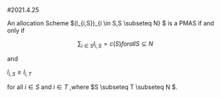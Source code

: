 #2021.4.25

An allocation Scheme $(l_{i,S})_{i \in S,S \subseteq N} $ is a PMAS if and only if  

$$\sum_{i \in S}{l_{i,S} = c(S)}  for all {S \subseteq N} $$

and 

$l_{i,S} \geq l_{i,T}$

for all $i \in S$ and $i \in T$ ,where $S \subseteq T \subseteq N $.